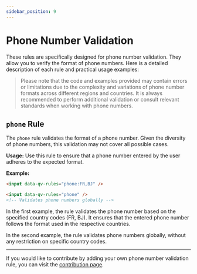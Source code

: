 ```yaml
---
sidebar_position: 9
---
```

# Phone Number Validation
These rules are specifically designed for phone number validation. They allow you to verify the format of phone numbers. Here is a detailed description of each rule and practical usage examples:

> Please note that the code and examples provided may contain errors or limitations due to the complexity and variations of phone number formats across different regions and countries. It is always recommended to perform additional validation or consult relevant standards when working with phone numbers.

## `phone` Rule

The `phone` rule validates the format of a phone number. Given the diversity of phone numbers, this validation may not cover all possible cases.

**Usage:** Use this rule to ensure that a phone number entered by the user adheres to the expected format.

**Example:**
```html
<input data-qv-rules="phone:FR,BJ" /> 

<input data-qv-rules="phone" />
<!-- Validates phone numbers globally -->
```

In the first example, the rule validates the phone number based on the specified country codes (FR, BJ). It ensures that the entered phone number follows the format used in the respective countries.

In the second example, the rule validates phone numbers globally, without any restriction on specific country codes.

---

If you would like to contribute by adding your own phone number validation rule, you can visit the [contribution page](/docs/contribution).